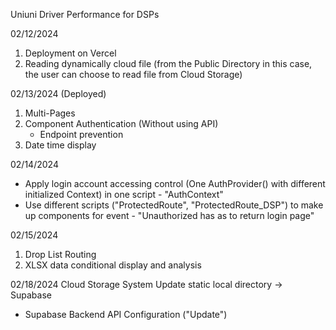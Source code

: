 Uniuni Driver Performance for DSPs

02/12/2024
1. Deployment on Vercel
2. Reading dynamically cloud file (from the Public Directory in this case, the user can choose to read file from Cloud Storage)

02/13/2024 (Deployed)
1. Multi-Pages
2. Component Authentication (Without using API)
   - Endpoint prevention
3. Date time display

02/14/2024
- Apply login account accessing control (One AuthProvider() with different initialized Context) in one script -  "AuthContext"
- Use different scripts ("ProtectedRoute", "ProtectedRoute_DSP") to make up components for event - "Unauthorized has as to return login page"

02/15/2024
1. Drop List Routing
2. XLSX data conditional display and analysis

02/18/2024
Cloud Storage System Update
static local directory -> Supabase 
- Supabase Backend API Configuration ("Update")
